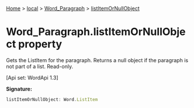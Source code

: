 [Home](./index) &gt; [local](local.md) &gt; [Word\_Paragraph](local.word_paragraph.md) &gt; [listItemOrNullObject](local.word_paragraph.listitemornullobject.md)

# Word\_Paragraph.listItemOrNullObject property

Gets the ListItem for the paragraph. Returns a null object if the paragraph is not part of a list. Read-only. 

 \[Api set: WordApi 1.3\]

**Signature:**
```javascript
listItemOrNullObject: Word.ListItem
```
